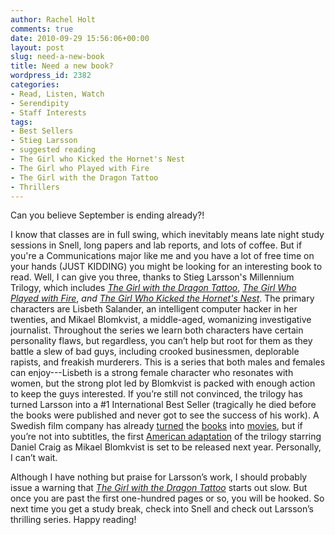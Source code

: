 ```yaml
---
author: Rachel Holt
comments: true
date: 2010-09-29 15:56:06+00:00
layout: post
slug: need-a-new-book
title: Need a new book?
wordpress_id: 2382
categories:
- Read, Listen, Watch
- Serendipity
- Staff Interests
tags:
- Best Sellers
- Stieg Larsson
- suggested reading
- The Girl who Kicked the Hornet's Nest
- The Girl who Played with Fire
- The Girl with the Dragon Tattoo
- Thrillers
---
```


Can you believe September is ending already?!

I know that classes are in full swing, which inevitably means late night study sessions in Snell, long papers and lab reports, and lots of coffee.  But if you're a Communications major like me and you have a lot of free time on your hands (JUST KIDDING) you might be looking for an interesting book to read.  Well, I can give you three, thanks to Stieg Larsson's Millennium Trilogy, which includes [_The Girl with the Dragon Tattoo_](http://129.10.107.106:80/record=b2295864~S13), _[The Girl Who Played with Fire](http://129.10.107.106:80/record=b2295450~S13)_, _and [The Girl Who Kicked the Hornet's Nest](http://129.10.107.106:80/record=b2303743~S13)_.  The primary characters are Lisbeth Salander, an intelligent computer hacker in her twenties, and Mikael Blomkvist, a middle-aged, womanizing investigative journalist.  Throughout the series we learn both characters have certain personality flaws, but regardless, you can’t help but root for them as they battle a slew of bad guys, including crooked businessmen, deplorable rapists, and freakish murderers.  This is a series that both males and females can enjoy---Lisbeth is a strong female character who resonates with women, but the strong plot led by Blomkvist is packed with enough action to keep the guys interested.  If you’re still not convinced, the trilogy has turned Larsson into a #1 International Best Seller (tragically he died before the books were published and never got to see the success of his work).  A Swedish film company has already [turned](http://www.imdb.com/title/tt1132620/) the [books](http://www.imdb.com/title/tt1216487/) into [movies](http://www.imdb.com/title/tt1343097/), but if you’re not into subtitles, the first [American adaptation](http://www.imdb.com/title/tt1568346/) of the trilogy starring Daniel Craig as Mikael Blomkvist is set to be released next year.  Personally, I can’t wait.

Although I have nothing but praise for Larsson’s work, I should probably issue a warning that _[The Girl with the Dragon Tattoo](http://129.10.107.106:80/record=b2295864~S13)_ starts out slow. But once you are past the first one-hundred pages or so, you will be hooked.  So next time you get a study break, check into Snell and check out Larsson’s thrilling series.  Happy reading!

